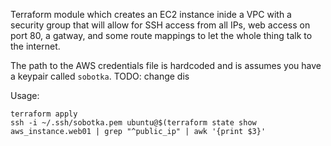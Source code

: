 Terraform module which creates an EC2 instance inide a VPC with a security group that will allow for SSH access from all IPs, web access on port 80, a gatway, and some route mappings to let the whole thing talk to the internet.

The path to the AWS credentials file is hardcoded and is assumes you have a keypair called `sobotka`. TODO: change dis


Usage:

```shell
terraform apply
ssh -i ~/.ssh/sobotka.pem ubuntu@$(terraform state show aws_instance.web01 | grep "^public_ip" | awk '{print $3}'
```

